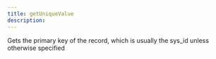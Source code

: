 ```yaml
---
title: getUniqueValue
description: 
---
```

Gets the primary key of the record, which is usually the sys_id unless otherwise specified